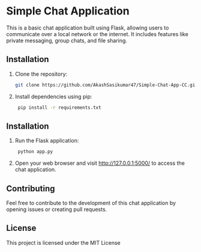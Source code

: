 # Simple Chat Application

This is a basic chat application built using Flask, allowing users to communicate over a local network or the internet. It includes features like private messaging, group chats, and file sharing.

## Installation

1. Clone the repository:

   ```bash
   git clone https://github.com/AkashSasikumar47/Simple-Chat-App-CC.git
2. Install dependencies using pip:
   
   ```bash
    pip install -r requirements.txt
## Installation

1. Run the Flask application:
   
   ```bash
    python app.py
2. Open your web browser and visit http://127.0.0.1:5000/ to access the chat application.

## Contributing

Feel free to contribute to the development of this chat application by opening issues or creating pull requests.

## License

This project is licensed under the MIT License